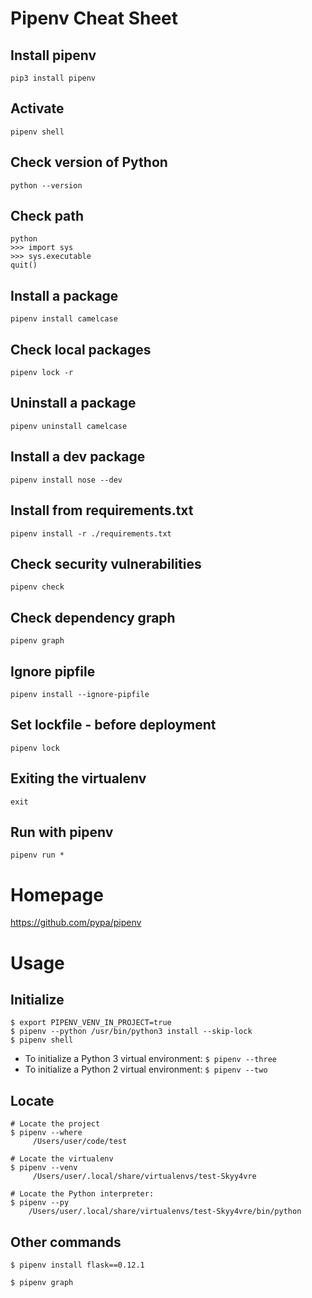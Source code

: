 # Pipenv Cheat Sheet

## Install pipenv
```
pip3 install pipenv
```
## Activate
```
pipenv shell
```
## Check version of Python
```
python --version
```
## Check path
```
python
>>> import sys
>>> sys.executable
quit()
```
## Install a package
```
pipenv install camelcase
```
## Check local packages
```
pipenv lock -r
```
## Uninstall a package
```
pipenv uninstall camelcase
```
## Install a dev package
```
pipenv install nose --dev
```
## Install from requirements.txt
```
pipenv install -r ./requirements.txt
```
## Check security vulnerabilities
```
pipenv check
```
## Check dependency graph
```
pipenv graph
```
## Ignore pipfile
```
pipenv install --ignore-pipfile
```
## Set lockfile - before deployment
```
pipenv lock
```
## Exiting the virtualenv
```
exit
```
## Run with pipenv
```
pipenv run *
```

# Homepage
https://github.com/pypa/pipenv

# Usage

## Initialize
```
$ export PIPENV_VENV_IN_PROJECT=true
$ pipenv --python /usr/bin/python3 install --skip-lock
$ pipenv shell
```
* To initialize a Python 3 virtual environment: `$ pipenv --three`
* To initialize a Python 2 virtual environment: `$ pipenv --two`

## Locate
```
# Locate the project
$ pipenv --where
     /Users/user/code/test

# Locate the virtualenv
$ pipenv --venv
     /Users/user/.local/share/virtualenvs/test-Skyy4vre

# Locate the Python interpreter:
$ pipenv --py
    /Users/user/.local/share/virtualenvs/test-Skyy4vre/bin/python
```

## Other commands
```
$ pipenv install flask==0.12.1

$ pipenv graph
```